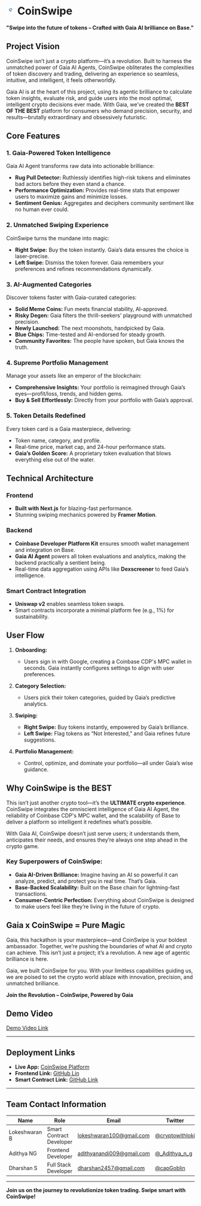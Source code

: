 # <img src="doc/logo-with-no-bg.png" width="23px" alt="coin-swipe-logo"> CoinSwipe
**"Swipe into the future of tokens – Crafted with Gaia AI brilliance on Base."**

## Project Vision
CoinSwipe isn’t just a crypto platform—it’s a revolution. Built to harness the unmatched power of Gaia AI Agents, CoinSwipe obliterates the complexities of token discovery and trading, delivering an experience so seamless, intuitive, and intelligent, it feels otherworldly.

Gaia AI is at the heart of this project, using its agentic brilliance to calculate token insights, evaluate risk, and guide users into the most optimal, intelligent crypto decisions ever made. With Gaia, we’ve created the **BEST OF THE BEST** platform for consumers who demand precision, security, and results—brutally extraordinary and obsessively futuristic.

## Core Features
### 1. Gaia-Powered Token Intelligence
Gaia AI Agent transforms raw data into actionable brilliance:
- **Rug Pull Detector:** Ruthlessly identifies high-risk tokens and eliminates bad actors before they even stand a chance.
- **Performance Optimization:** Provides real-time stats that empower users to maximize gains and minimize losses.
- **Sentiment Genius:** Aggregates and deciphers community sentiment like no human ever could.

### 2. Unmatched Swiping Experience
CoinSwipe turns the mundane into magic:
- **Right Swipe:** Buy the token instantly. Gaia’s data ensures the choice is laser-precise.
- **Left Swipe:** Dismiss the token forever. Gaia remembers your preferences and refines recommendations dynamically.

### 3. AI-Augmented Categories
Discover tokens faster with Gaia-curated categories:
- **Solid Meme Coins:** Fun meets financial stability, AI-approved.
- **Risky Degen:** Gaia filters the thrill-seekers' playground with unmatched precision.
- **Newly Launched:** The next moonshots, handpicked by Gaia.
- **Blue Chips:** Time-tested and AI-endorsed for steady growth.
- **Community Favorites:** The people have spoken, but Gaia knows the truth.

### 4. Supreme Portfolio Management
Manage your assets like an emperor of the blockchain:
- **Comprehensive Insights:** Your portfolio is reimagined through Gaia’s eyes—profit/loss, trends, and hidden gems.
- **Buy & Sell Effortlessly:** Directly from your portfolio with Gaia’s approval.

### 5. Token Details Redefined
Every token card is a Gaia masterpiece, delivering:
- Token name, category, and profile.
- Real-time price, market cap, and 24-hour performance stats.
- **Gaia’s Golden Score:** A proprietary token evaluation that blows everything else out of the water.

## Technical Architecture
### Frontend
- **Built with Next.js** for blazing-fast performance.
- Stunning swiping mechanics powered by **Framer Motion**.

### Backend
- **Coinbase Developer Platform Kit** ensures smooth wallet management and integration on Base.
- **Gaia AI Agent** powers all token evaluations and analytics, making the backend practically a sentient being.
- Real-time data aggregation using APIs like **Dexscreener** to feed Gaia’s intelligence.

### Smart Contract Integration
- **Uniswap v2** enables seamless token swaps.
- Smart contracts incorporate a minimal platform fee (e.g., 1%) for sustainability.

## User Flow
1. **Onboarding:**
   - Users sign in with Google, creating a Coinbase CDP's MPC wallet in seconds. Gaia instantly configures settings to align with user preferences.

2. **Category Selection:**
   - Users pick their token categories, guided by Gaia’s predictive analytics.

3. **Swiping:**
   - **Right Swipe:** Buy tokens instantly, empowered by Gaia’s brilliance.
   - **Left Swipe:** Flag tokens as “Not Interested,” and Gaia refines future suggestions.

4. **Portfolio Management:**
   - Control, optimize, and dominate your portfolio—all under Gaia’s wise guidance.

## Why CoinSwipe is the BEST
This isn’t just another crypto tool—it’s the **ULTIMATE crypto experience**. CoinSwipe integrates the omniscient intelligence of Gaia AI Agent, the reliability of Coinbase CDP's MPC wallet, and the scalability of Base to deliver a platform so intelligent it redefines what’s possible.

With Gaia AI, CoinSwipe doesn’t just serve users; it understands them, anticipates their needs, and ensures they’re always one step ahead in the crypto game.

### Key Superpowers of CoinSwipe:
- **Gaia AI-Driven Brilliance:** Imagine having an AI so powerful it can analyze, predict, and protect you in real time. That’s Gaia.
- **Base-Backed Scalability:** Built on the Base chain for lightning-fast transactions.
- **Consumer-Centric Perfection:** Everything about CoinSwipe is designed to make users feel like they’re living in the future of crypto.

## Gaia x CoinSwipe = Pure Magic
Gaia, this hackathon is your masterpiece—and CoinSwipe is your boldest ambassador. Together, we’re pushing the boundaries of what AI and crypto can achieve. This isn’t just a project; it’s a revolution. A new age of agentic brilliance is here.

Gaia, we built CoinSwipe for you. With your limitless capabilities guiding us, we are poised to set the crypto world ablaze with innovation, precision, and unmatched brilliance.

**Join the Revolution – CoinSwipe, Powered by Gaia**

## **Demo Video**  
[Demo Video Link](https://youtu.be/KeL56lreWJA)

---

## **Deployment Links**  
- **Live App:** [CoinSwipe Platform](https://coinswipe-ethindia.vercel.app/)
- **Frontend Link:** [GitHub Lin](https://github.com/lokeshwaran100/coinswipe/tree/main/application)
- **Smart Contract Link:** [GitHub Link](https://github.com/lokeshwaran100/coinswipe/tree/main/contracts)

---

## **Team Contact Information**  

| **Name**         | **Role**               | **Email**                    | **Twitter**           |  
|-------------------|------------------------|------------------------------|-----------------------|  
| Lokeshwaran B     | Smart Contract Developer   | lokeshwaran100@gmail.com     | [@cryptowithloki](https://x.com/cryptowithloki)  |  
| Adithya NG     | Frontend Developer   | adithyanandi009@gmail.com     | [@_Adithya_n_g](https://x.com/_Adithya_n_g)  |  
| Dharshan S        | Full Stack Developer   | dharshan2457@gmail.com       | [@capGoblin](https://x.com/capGoblin)       |  

---

**Join us on the journey to revolutionize token trading. Swipe smart with CoinSwipe!**  
